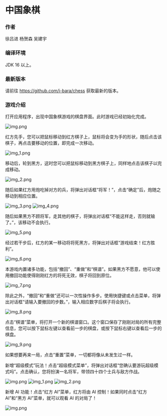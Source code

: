 # 中国象棋

### 作者

徐吕进 杨贺森 吴建宇

### 编译环境

JDK 16 以上。

### 最新版本

请前往 https://github.com/i-bara/chess 获取最新的版本。

### 游戏介绍

打开应用程序，出现中国象棋游戏的棋盘界面。此时游戏已经初始化完成。

![img.png](images/img.png)

红方先手，您可以把鼠标移动到红方棋子上，鼠标将会变为手的形状，随后点击该棋子，再点击要移动的位置，即完成一次移动。

![img_1.png](images/img_1.png)

移动后，轮到黑方，这时您可以把鼠标移动到黑方棋子上，同样地点击该棋子以完成移动。

![img_2.png](images/img_2.png)

随后如果红方用炮吃掉对方的兵，将弹出对话框“将军！”，点击“确定”后，炮随之移动到相应位置。

![img_3.png](images/img_3.png)
![img_4.png](images/img_4.png)

随后如果黑方不顾将军，走其他的棋子，将弹出对话框“不能这样走，否则就输了。”，该移动不会执行。

![img_5.png](images/img_5.png)

经过若干步后，红方的某一移动将将死黑方，将弹出对话框“游戏结束！红方胜利”。

![img_6.png](images/img_6.png)

本游戏内置诸多功能，包括“撤回”、“重做”和“棋谱”。如果黑方不愿意，他可以使用撤回功能使得刚刚红方的将死无效，棋子将回到原位。

![img_7.png](images/img_7.png)

除此之外，“撤回”和“重做”还可以一次性操作多步。使用快捷键或点击菜单，将弹出对话框“请输入要撤回的步数。”，输入相应数字后棋子将会执行。

![img_8.png](images/img_8.png)

点击“棋谱”菜单，将打开一个新的棋谱窗口。这个窗口保存了刚刚对局的所有完整信息，您可以按下鼠标左键以查看前一步的棋盘，或按下鼠标右键以查看后一步的棋盘。

![img_9.png](images/img_9.png)

如果想要再来一局，点击“重置”菜单，一切都将像从未发生过一样。

新增“超级模式”玩法！点击“超级模式菜单”，将弹出对话框“您确认要游玩超级模式吗”。点击确认，您将扮演一名将军，带领四十四个士兵与敌方作战。

![img.png](images/img_10.png)
![img_1.png](images/img_11.png)
![img_2.png](images/img_12.png)

新增 AI 功能！点击“红方 AI”菜单，红方将由 AI 控制！如果同时点击“红方 AI”和“黑方 AI”菜单，就可以观看 AI 的对局了！

![img.png](images/img_13.png)